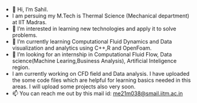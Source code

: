 - 👋 Hi, I’m Sahil.
- I am persuing my M.Tech is Thermal Science (Mechanical department) at IIT Madras.
- 👀 I’m interested in learning new technologies and apply it to solve problems. 
- 🌱 I’m currently learning Computational Fluid Dynamics and Data visualization and analytics using C++,R and OpenFoam.
- 💞️ I’m looking for an internship in Computational Fluid Flow, Data science(Machine Learing,Business Analysis), Artificial Inteligence region.
- I am currently working on CFD field and Data analysis. I have uploaded the some code files which are helpful for learning basics needed in this areas. I will upload some projects also very soon.
- 📫 You can reach me out by this mail id: me21m038@smail.iitm.ac.in
